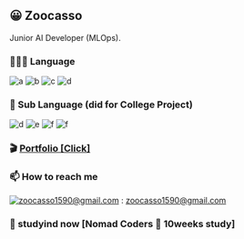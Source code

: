 ## 😀 Zoocasso

Junior AI Developer (MLOps).

### 🧑🏻‍💻 Language

![a](https://img.shields.io/badge/HTML-E34F26?style=flat-square&logo=HTML5&logoColor=white)
![b](https://img.shields.io/badge/CSS-1572B6?style=flat-square&logo=CSS3&logoColor=white)
![c](https://img.shields.io/badge/JavaScript-F7DF1E?style=flat-square&logo=JavaScript&logoColor=black)
![d](https://img.shields.io/badge/Python-3776AB?style=flat-square&logo=Python&logoColor=white)

### 🏫 Sub Language (did for College Project)
![d](https://img.shields.io/badge/C++-007396?style=flat-square&logo=CPlusPlus&logoColor=white)
![e](https://img.shields.io/badge/CSharp-3f8424?style=flat-square&logo=CSharp&logoColor=white)
![f](https://img.shields.io/badge/MATLAB-d26e44?style=flat-square&logo=Atlassian&logoColor=white)
![f](https://img.shields.io/badge/R-276DC3?style=flat-square&logo=R&logoColor=white)

### 🎬  <a href="https://petite-mailbox-817.notion.site/476f2b02665743b0ba63089e876540ee">Portfolio [Click]</a>

### 📫  How to reach me
[![zoocasso1590@gmail.com](https://img.shields.io/badge/Gmail-d14836?style=flat-square&logo=Gmail&logoColor=white&link=mailto:zoocasso1590@gmail.com)](mailto:zoocasso1590@gmail.com) : zoocasso1590@gmail.com 


### 🧐 studyind now [Nomad Coders 🚀 10weeks study]
